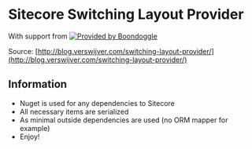 # Sitecore Switching Layout Provider
With support from [![Provided by Boondoggle](http://res.cloudinary.com/dr8gt19s9/image/upload/v1473586972/bd_logo_ej5jjd.gif)](https://www.boondoggle.eu)

Source: [http://blog.verswijver.com/switching-layout-provider/](http://blog.verswijver.com/switching-layout-provider/)

## Information
* Nuget is used for any dependencies to Sitecore
* All necessary items are serialized
* As minimal outside dependencies are used (no ORM mapper for example)
* Enjoy!